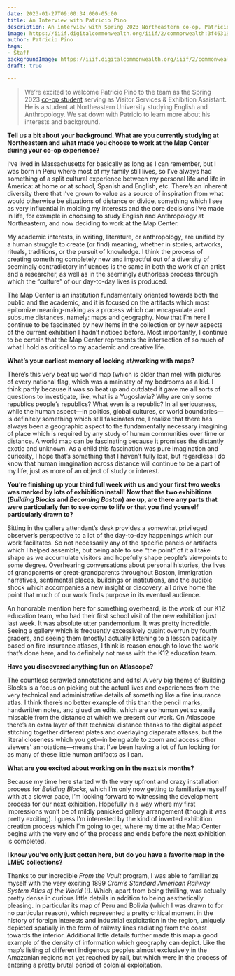 ```yaml
---
date: 2023-01-27T09:00:34.000-05:00
title: An Interview with Patricio Pino
description: An interview with Spring 2023 Northeastern co-op, Patricio Pino
image: https://iiif.digitalcommonwealth.org/iiif/2/commonwealth:3f463192p/210,163,2354,1680/full/0/default.jpg
author: Patricio Pino
tags:
- Staff
backgroundImage: https://iiif.digitalcommonwealth.org/iiif/2/commonwealth:3f463192p/210,163,2354,1680/full/0/default.jpg
draft: true

---
```

> We’re excited to welcome Patricio Pino to the team as the Spring 2023 [co-op student](https://careers.northeastern.edu/cooperative-education/) serving as Visitor Services & Exhibition Assistant. He is a student at Northeastern University studying English and Anthropology. We sat down with Patricio to learn more about his interests and background.

**Tell us a bit about your background. What are you currently studying at Northeastern and what made you choose to work at the Map Center during your co-op experience?**

I’ve lived in Massachusetts for basically as long as I can remember, but I was born in Peru where most of my family still lives, so I’ve always had something of a split cultural experience between my personal life and life in America: at home or at school, Spanish and English, etc. There’s an inherent diversity there that I’ve grown to value as a source of inspiration from what would otherwise be situations of distance or divide, something which I see as very influential in molding my interests and the core decisions I’ve made in life, for example in choosing to study English and Anthropology at Northeastern, and now deciding to work at the Map Center.

My academic interests, in writing, literature, or anthropology, are unified by a human struggle to create (or find) meaning, whether in stories, artworks, rituals, traditions, or the pursuit of knowledge. I think the process of creating something completely new and impactful out of a diversity of seemingly contradictory influences is the same in both the work of an artist and a researcher, as well as in the seemingly authorless process through which the “culture” of our day-to-day lives is produced.

The Map Center is an institution fundamentally oriented towards both the public and the academic, and it is focused on the artifacts which most epitomize meaning-making as a process which can encapsulate and subsume distances, namely: maps and geography. Now that I’m here I continue to be fascinated by new items in the collection or by new aspects of the current exhibition I hadn’t noticed before. Most importantly, I continue to be certain that the Map Center represents the intersection of so much of what I hold as critical to my academic and creative life.

**What’s your earliest memory of looking at/working with maps?**

There’s this very beat up world map (which is older than me) with pictures of every national flag, which was a mainstay of my bedrooms as a kid. I think partly because it was so beat up and outdated it gave me all sorts of questions to investigate, like, what is a Yugoslavia? Why are only some republics people’s republics? What even is a republic? In all seriousness, while the human aspect—in politics, global cultures, or world boundaries—is definitely something which still fascinates me, I realize that there has always been a geographic aspect to the fundamentally necessary imagining of place which is required by any study of human communities over time or distance. A world map can be fascinating because it promises the distantly exotic and unknown. As a child this fascination was pure imagination and curiosity, I hope that’s something that I haven’t fully lost, but regardless I do know that human imagination across distance will continue to be a part of my life, just as more of an object of study or interest.

**You’re finishing up your third full week with us and your first two weeks was marked by lots of exhibition install! Now that the two exhibitions (_Building Blocks_ and _Becoming Boston_) are up, are there any parts that were particularly fun to see come to life or that you find yourself particularly drawn to?**

Sitting in the gallery attendant’s desk provides a somewhat privileged observer’s perspective to a lot of the day-to-day happenings which our work facilitates. So not necessarily any of the specific panels or artifacts which I helped assemble, but being able to see “the point” of it all take shape as we accumulate visitors and hopefully shape people’s viewpoints to some degree. Overhearing conversations about personal histories, the lives of grandparents or great-grandparents throughout Boston, immigration narratives, sentimental places, buildings or institutions, and the audible shock which accompanies a new insight or discovery, all drive home the point that much of our work finds purpose in its eventual audience.

An honorable mention here for something overheard, is the work of our K12 education team, who had their first school visit of the new exhibition just last week. It was absolute utter pandemonium. It was pretty incredible. Seeing a gallery which is frequently excessively quaint overrun by fourth graders, and seeing them (mostly) actually listening to a lesson basically based on fire insurance atlases, I think is reason enough to love the work that’s done here, and to definitely not mess with the K12 education team.

**Have you discovered anything fun on Atlascope?**

The countless scrawled annotations and edits! A very big theme of Building Blocks is a focus on picking out the actual lives and experiences from the very technical and administrative details of something like a fire insurance atlas. I think there’s no better example of this than the pencil marks, handwritten notes, and glued on edits, which are so human yet so easily missable from the distance at which we present our work. On Atlascope there’s an extra layer of that technical distance thanks to the digital aspect stitching together different plates and overlaying disparate atlases, but the literal closeness which you get—in being able to zoom and access other viewers’ annotations—means that I’ve been having a lot of fun looking for as many of these little human artifacts as I can.

**What are you excited about working on in the next six months?**

Because my time here started with the very upfront and crazy installation process for _Building Blocks,_ which I’m only now getting to familiarize myself with at a slower pace, I’m looking forward to witnessing the development process for our next exhibition. Hopefully in a way where my first impressions won’t be of mildly panicked gallery arrangement (though it was pretty exciting). I guess I’m interested by the kind of inverted exhibition creation process which I’m going to get, where my time at the Map Center begins with the very end of the process and ends before the next exhibition is completed.

**I know you’ve only just gotten here, but do you have a favorite map in the LMEC collections?**

Thanks to our incredible _From the Vault_ program, I was able to familiarize myself with the very exciting 1899 _Cram’s Standard American Railway System Atlas of the World_ (!). Which, apart from being thrilling, was actually pretty dense in curious little details in addition to being aesthetically pleasing. In particular its map of Peru and Bolivia (which I was drawn to for no particular reason), which represented a pretty critical moment in the history of foreign interests and industrial exploitation in the region, uniquely depicted spatially in the form of railway lines radiating from the coast towards the interior. Additional little details further made this map a good example of the density of information which geography can depict. Like the map’s listing of different indigenous peoples almost exclusively in the Amazonian regions not yet reached by rail, but which were in the process of entering a pretty brutal period of colonial exploitation.